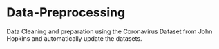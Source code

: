 # Data-Preprocessing
Data Cleaning and preparation using the Coronavirus Dataset from John Hopkins and automatically update the datasets.
